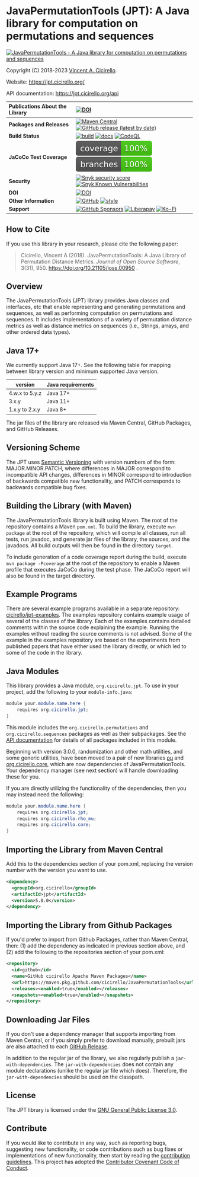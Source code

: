 # JavaPermutationTools (JPT): A Java library for computation on permutations and sequences 

[![JavaPermutationTools - A Java library for computation on permutations and sequences](https://jpt.cicirello.org/images/jpt640.png)](#javapermutationtools-jpt-a-java-library-for-computation-on-permutations-and-sequences)

Copyright (C) 2018-2023 [Vincent A. Cicirello](https://www.cicirello.org/).

Website: https://jpt.cicirello.org/

API documentation: https://jpt.cicirello.org/api

| __Publications About the Library__ | [![DOI](http://joss.theoj.org/papers/10.21105/joss.00950/status.svg)](https://doi.org/10.21105/joss.00950) |
| :--- | :--- |
| __Packages and Releases__ | [![Maven Central](https://img.shields.io/maven-central/v/org.cicirello/jpt.svg?label=Maven%20Central&logo=apachemaven)](https://central.sonatype.com/artifact/org.cicirello/jpt/) [![GitHub release (latest by date)](https://img.shields.io/github/v/release/cicirello/JavaPermutationTools?logo=GitHub)](https://github.com/cicirello/JavaPermutationTools/releases) |
| __Build Status__ | [![build](https://github.com/cicirello/JavaPermutationTools/actions/workflows/build.yml/badge.svg)](https://github.com/cicirello/JavaPermutationTools/actions/workflows/build.yml) [![docs](https://github.com/cicirello/JavaPermutationTools/actions/workflows/docs.yml/badge.svg)](https://jpt.cicirello.org/api/) [![CodeQL](https://github.com/cicirello/JavaPermutationTools/actions/workflows/codeql-analysis.yml/badge.svg)](https://github.com/cicirello/JavaPermutationTools/actions/workflows/codeql-analysis.yml) |
| __JaCoCo Test Coverage__ | [![coverage](https://raw.githubusercontent.com/cicirello/JavaPermutationTools/badges/jacoco.svg)](https://github.com/cicirello/JavaPermutationTools/actions/workflows/build.yml) [![branch coverage](https://raw.githubusercontent.com/cicirello/JavaPermutationTools/badges/branches.svg)](https://github.com/cicirello/JavaPermutationTools/actions/workflows/build.yml) |
| __Security__ | [![Snyk security score](https://snyk-widget.herokuapp.com/badge/mvn/org.cicirello/jpt/badge.svg)](https://snyk.io/vuln/maven%3Aorg.cicirello%3Ajpt) [![Snyk Known Vulnerabilities](https://snyk.io/test/github/cicirello/JavaPermutationTools/badge.svg)](https://snyk.io/test/github/cicirello/JavaPermutationTools) |
| __DOI__ | [![DOI](https://zenodo.org/badge/139182095.svg)](https://zenodo.org/badge/latestdoi/139182095) |
| __Other Information__ | [![GitHub](https://img.shields.io/github/license/cicirello/JavaPermutationTools)](https://github.com/cicirello/JavaPermutationTools/blob/master/LICENSE) [![style](https://img.shields.io/badge/style-Google%20Java%20Style-informational)](https://google.github.io/styleguide/javaguide.html) | 
| __Support__ | [![GitHub Sponsors](https://img.shields.io/badge/sponsor-30363D?logo=GitHub-Sponsors&logoColor=#EA4AAA)](https://github.com/sponsors/cicirello) [![Liberapay](https://img.shields.io/badge/Liberapay-F6C915?logo=liberapay&logoColor=black)](https://liberapay.com/cicirello) [![Ko-Fi](https://img.shields.io/badge/Ko--fi-F16061?logo=ko-fi&logoColor=white)](https://ko-fi.com/cicirello) | 

## How to Cite

If you use this library in your research, please cite the following paper:

> Cicirello, Vincent A (2018). JavaPermutationTools: A Java Library of Permutation Distance Metrics. *Journal of Open Source Software*, 3(31), 950.  https://doi.org/10.21105/joss.00950 .

## Overview

The JavaPermutationTools (JPT) library provides Java classes and interfaces, etc that 
enable representing and generating permutations and sequences, as well as performing 
computation on permutations and sequences. It includes implementations of a variety 
of permutation distance metrics as well as distance metrics on sequences (i.e., Strings, 
arrays, and other ordered data types). 

## Java 17+

We currently support Java 17+. See the following table for mapping between library version
and minimum supported Java version.

| version | Java requirements |
| --- | --- |
| 4.w.x to 5.y.z | Java 17+ |
| 3.x.y | Java 11+ |
| 1.x.y to 2.x.y | Java 8+ |

The jar files of the library are released via Maven Central, GitHub Packages, 
and GitHub Releases.

## Versioning Scheme

The JPT uses [Semantic Versioning](https://semver.org/) with version 
numbers of the form: MAJOR.MINOR.PATCH, where differences in MAJOR 
correspond to incompatible API changes, differences in MINOR correspond 
to introduction of backwards compatible new functionality, and PATCH 
corresponds to backwards compatible bug fixes. 

## Building the Library (with Maven)

The JavaPermutationTools library is built using Maven. The root of the
repository contains a Maven `pom.xml`.  To build the library, 
execute `mvn package` at the root of the repository, which
will compile all classes, run all tests, run javadoc, and generate 
jar files of the library, the sources, and the javadocs. All build 
outputs will then be found in the directory `target`.

To include generation of a code coverage report during the build,
execute `mvn package -Pcoverage` at the root of the repository to 
enable a Maven profile that executes JaCoCo during the test 
phase. The JaCoCo report will also be found in the target directory.

## Example Programs

There are several example programs available in a separate 
repository: [cicirello/jpt-examples](https://github.com/cicirello/jpt-examples). The
examples repository contains example usage of several of the classes of the 
library. Each of the examples contains detailed comments within the source 
code explaining the example. Running the examples without reading the source 
comments is not advised. Some of the example in the examples repository are
based on the experiments from published papers that have either used the library
directly, or which led to some of the code in the library.

## Java Modules

This library provides a Java module, `org.cicirello.jpt`. To use in your project,
add the following to your `module-info.java`:

```Java
module your.module.name.here {
	requires org.cicirello.jpt;
}
```

This module includes the `org.cicirello.permutations` and `org.cicirello.sequences`
packages as well as their subpackages. See the [API documentation](https://jpt.cicirello.org/api) 
for details of all packages included in this module.

Beginning with version 3.0.0, randomization and other math utilities, and some
generic utilities, have been
moved to a pair of new libraries [&rho;&mu;](https://github.com/cicirello/rho-mu)
and [org.cicirello.core](https://github.com/cicirello/core), which are
now dependencies of JavaPermutationTools. Your dependency manager (see next section)
will handle downloading these for you. 

If you are directly utilizing the functionality of the dependencies, then you may instead 
need the following:

```Java
module your.module.name.here {
	requires org.cicirello.jpt;
	requires org.cicirello.rho_mu;
	requires org.cicirello.core;
}
```

## Importing the Library from Maven Central

Add this to the dependencies section of your pom.xml, replacing the version number 
with the version you want to use.

```XML
<dependency>
  <groupId>org.cicirello</groupId>
  <artifactId>jpt</artifactId>
  <version>5.0.0</version>
</dependency>
```

## Importing the Library from Github Packages

If you'd prefer to import from Github Packages, rather than Maven Central, 
then: (1) add the dependency as indicated in previous section above, 
and (2) add the following to the repositories section of your pom.xml:

```XML
<repository>
  <id>github</id>
  <name>GitHub cicirello Apache Maven Packages</name>
  <url>https://maven.pkg.github.com/cicirello/JavaPermutationTools</url>
  <releases><enabled>true</enabled></releases>
  <snapshots><enabled>true</enabled></snapshots>
</repository>
```

## Downloading Jar Files

If you don't use a dependency manager that supports importing from Maven Central,
or if you simply prefer to download manually, prebuilt jars are also attached to 
each [GitHub Release](https://github.com/cicirello/JavaPermutationTools).

In addition to the regular jar of the library, we also regularly publish a
`jar-with-dependencies`. The `jar-with-dependencies` does not contain any module 
declarations (unlike the regular jar file which does). Therefore, the 
`jar-with-dependencies` should be used on the classpath. 

## License

The JPT library is licensed under the [GNU General Public License 3.0](https://www.gnu.org/licenses/gpl-3.0.en.html).

## Contribute

If you would like to contribute in any way, such 
as reporting bugs, suggesting new functionality, or code contributions 
such as bug fixes or implementations of new functionality, then start 
by reading the [contribution guidelines](https://github.com/cicirello/.github/blob/main/CONTRIBUTING.md).
This project has adopted 
the [Contributor Covenant Code of Conduct](https://github.com/cicirello/.github/blob/main/CODE_OF_CONDUCT.md).
